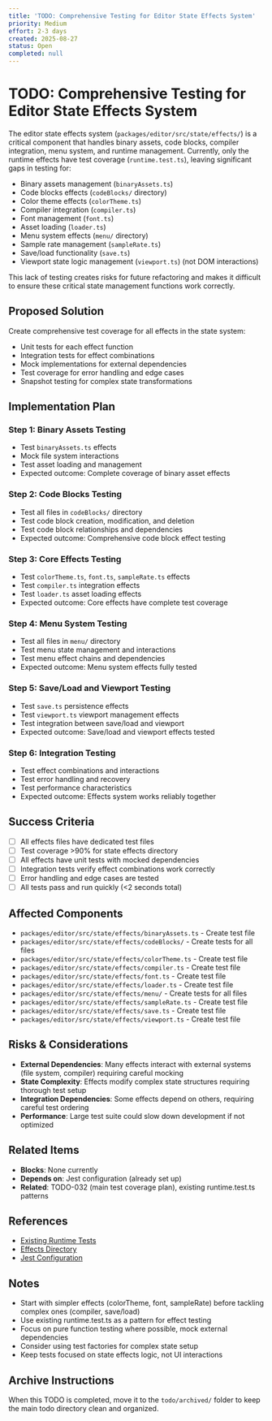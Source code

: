 ```yaml
---
title: 'TODO: Comprehensive Testing for Editor State Effects System'
priority: Medium
effort: 2-3 days
created: 2025-08-27
status: Open
completed: null
---
```


# TODO: Comprehensive Testing for Editor State Effects System

The editor state effects system (`packages/editor/src/state/effects/`) is a critical component that handles binary assets, code blocks, compiler integration, menu system, and runtime management. Currently, only the runtime effects have test coverage (`runtime.test.ts`), leaving significant gaps in testing for:

- Binary assets management (`binaryAssets.ts`)
- Code blocks effects (`codeBlocks/` directory)
- Color theme effects (`colorTheme.ts`)
- Compiler integration (`compiler.ts`)
- Font management (`font.ts`)
- Asset loading (`loader.ts`)
- Menu system effects (`menu/` directory)
- Sample rate management (`sampleRate.ts`)
- Save/load functionality (`save.ts`)
- Viewport state logic management (`viewport.ts`) (not DOM interactions)

This lack of testing creates risks for future refactoring and makes it difficult to ensure these critical state management functions work correctly.

## Proposed Solution

Create comprehensive test coverage for all effects in the state system:
- Unit tests for each effect function
- Integration tests for effect combinations
- Mock implementations for external dependencies
- Test coverage for error handling and edge cases
- Snapshot testing for complex state transformations

## Implementation Plan

### Step 1: Binary Assets Testing
- Test `binaryAssets.ts` effects
- Mock file system interactions
- Test asset loading and management
- Expected outcome: Complete coverage of binary asset effects

### Step 2: Code Blocks Testing
- Test all files in `codeBlocks/` directory
- Test code block creation, modification, and deletion
- Test code block relationships and dependencies
- Expected outcome: Comprehensive code block effect testing

### Step 3: Core Effects Testing
- Test `colorTheme.ts`, `font.ts`, `sampleRate.ts` effects
- Test `compiler.ts` integration effects
- Test `loader.ts` asset loading effects
- Expected outcome: Core effects have complete test coverage

### Step 4: Menu System Testing
- Test all files in `menu/` directory
- Test menu state management and interactions
- Test menu effect chains and dependencies
- Expected outcome: Menu system effects fully tested

### Step 5: Save/Load and Viewport Testing
- Test `save.ts` persistence effects
- Test `viewport.ts` viewport management effects
- Test integration between save/load and viewport
- Expected outcome: Save/load and viewport effects tested

### Step 6: Integration Testing
- Test effect combinations and interactions
- Test error handling and recovery
- Test performance characteristics
- Expected outcome: Effects system works reliably together

## Success Criteria

- [ ] All effects files have dedicated test files
- [ ] Test coverage >90% for state effects directory
- [ ] All effects have unit tests with mocked dependencies
- [ ] Integration tests verify effect combinations work correctly
- [ ] Error handling and edge cases are tested
- [ ] All tests pass and run quickly (<2 seconds total)

## Affected Components

- `packages/editor/src/state/effects/binaryAssets.ts` - Create test file
- `packages/editor/src/state/effects/codeBlocks/` - Create tests for all files
- `packages/editor/src/state/effects/colorTheme.ts` - Create test file
- `packages/editor/src/state/effects/compiler.ts` - Create test file
- `packages/editor/src/state/effects/font.ts` - Create test file
- `packages/editor/src/state/effects/loader.ts` - Create test file
- `packages/editor/src/state/effects/menu/` - Create tests for all files
- `packages/editor/src/state/effects/sampleRate.ts` - Create test file
- `packages/editor/src/state/effects/save.ts` - Create test file
- `packages/editor/src/state/effects/viewport.ts` - Create test file

## Risks & Considerations

- **External Dependencies**: Many effects interact with external systems (file system, compiler) requiring careful mocking
- **State Complexity**: Effects modify complex state structures requiring thorough test setup
- **Integration Dependencies**: Some effects depend on others, requiring careful test ordering
- **Performance**: Large test suite could slow down development if not optimized

## Related Items

- **Blocks**: None currently
- **Depends on**: Jest configuration (already set up)
- **Related**: TODO-032 (main test coverage plan), existing runtime.test.ts patterns

## References

- [Existing Runtime Tests](packages/editor/src/state/effects/runtime.test.ts)
- [Effects Directory](packages/editor/src/state/effects/)
- [Jest Configuration](packages/editor/jest.config.js)

## Notes

- Start with simpler effects (colorTheme, font, sampleRate) before tackling complex ones (compiler, save/load)
- Use existing runtime.test.ts as a pattern for effect testing
- Focus on pure function testing where possible, mock external dependencies
- Consider using test factories for complex state setup
- Keep tests focused on state effects logic, not UI interactions

## Archive Instructions

When this TODO is completed, move it to the `todo/archived/` folder to keep the main todo directory clean and organized.
